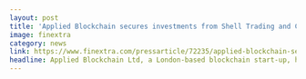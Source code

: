 ```yaml
---
layout: post
title: 'Applied Blockchain secures investments from Shell Trading and Calibrate Partners'
image: finextra
category: news
link: https://www.finextra.com/pressarticle/72235/applied-blockchain-secures-investments-from-shell-trading-and-calibrate-partners
headline: Applied Blockchain Ltd, a London-based blockchain start-up, has secured its first funding round with investments from Shell Trading International Ltd (“Shell”) and Calibrate Partners LLP for minority stakes in the company.
---
```

